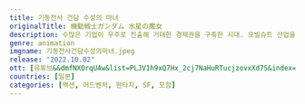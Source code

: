 ```yaml
---
title: 기동전사 건담 수성의 마녀
originalTitle: 機動戦士ガンダム 水星の魔女
description: 수많은 기업이 우주로 진출해 거대한 경제권을 구축한 시대. 모빌슈트 산업을 선도하는 기업, 베네리트 그룹’이 운영하는 ‘아스티카시아 고등 전문 학원’에 변두리 행성인 수성에서 한 소녀가 편입해 온다. 소녀의 이름은 슬레타 머큐리. 순진무구한 마음에 밝은 빛을 품고 소녀는 새로운 세상에 걸음을 내디딘다.
genre: animation
imgname: 기동전사건담수성의마녀.jpeg
release: "2022.10.02"
ott: [유튜브&&dmfNXOrqU4w&list=PLJV1h9xQ7Hx_2cj7NaHuRTucjzovxXd7S&index=1]
countries: [일본]
categories: [액션, 어드벤처, 판타지, SF, 모험]
---
```

